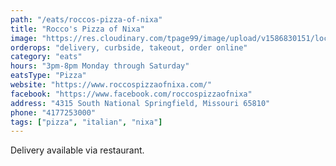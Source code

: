 ```yaml
---
path: "/eats/roccos-pizza-of-nixa"
title: "Rocco's Pizza of Nixa"
image: "https://res.cloudinary.com/tpage99/image/upload/v1586830151/local417eats/local417eatslogo.png"
orderops: "delivery, curbside, takeout, order online"
category: "eats"
hours: "3pm-8pm Monday through Saturday"
eatsType: "Pizza"
website: "https://www.roccospizzaofnixa.com/"
facebook: "https://www.facebook.com/roccospizzaofnixa"
address: "4315 South National Springfield, Missouri 65810"
phone: "4177253000"
tags: ["pizza", "italian", "nixa"]
---
```


Delivery available via restaurant.
